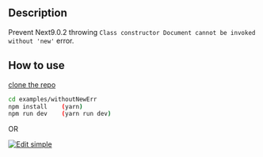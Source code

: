 ## Description

Prevent Next9.0.2 throwing `Class constructor Document cannot be invoked without 'new'` error.

## How to use

[clone the repo](https://github.com/thundermiracle/next-mui-helper)

```sh
cd examples/withoutNewErr
npm install    (yarn)
npm run dev    (yarn run dev)
```

OR

[![Edit simple](https://codesandbox.io/static/img/play-codesandbox.svg)](https://codesandbox.io/s/github/thundermiracle/next-mui-helper/tree/master/examples/withoutNewErr)